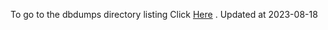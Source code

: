 To go to the dbdumps directory listing Click [Here](https://ipfs.io/ipfs/bafkreicozq7hfnhmww3mmgbfvexcqotfrbkwzuob543jddl53mmydj3uwa) . Updated at 2023-08-18